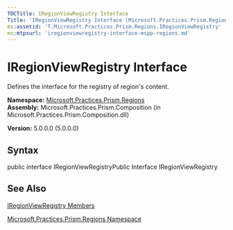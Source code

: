 ```yaml
---
TOCTitle: IRegionViewRegistry Interface
Title: 'IRegionViewRegistry Interface (Microsoft.Practices.Prism.Regions)'
ms:assetid: 'T:Microsoft.Practices.Prism.Regions.IRegionViewRegistry'
ms:mtpsurl: 'iregionviewregistry-interface-mspp-regions.md'
---
```


# IRegionViewRegistry Interface

Defines the interface for the registry of region's content.

**Namespace:** [Microsoft.Practices.Prism.Regions](https://msdn.microsoft.com/library/microsoft.practices.prism.regions)
**Assembly:** Microsoft.Practices.Prism.Composition (in Microsoft.Practices.Prism.Composition.dll)

**Version:** 5.0.0.0 (5.0.0.0)

## Syntax
public interface IRegionViewRegistryPublic Interface IRegionViewRegistry

## See Also
[IRegionViewRegistry Members](https://msdn.microsoft.com/allmembers.t:microsoft.practices.prism.regions.iregionviewregistry)

[Microsoft.Practices.Prism.Regions Namespace](https://msdn.microsoft.com/library/microsoft.practices.prism.regions)
